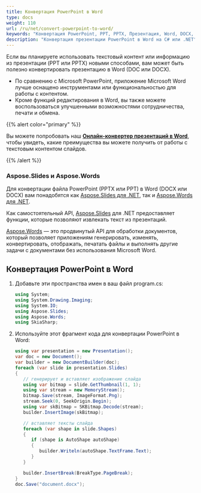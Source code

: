 ```yaml
---
title: Конвертация PowerPoint в Word
type: docs
weight: 110
url: /ru/net/convert-powerpoint-to-word/
keywords: "Конвертация PowerPoint, PPT, PPTX, Презентация, Word, DOCX, DOC, PPTX в DOCX, PPT в DOC, PPTX в DOC, PPT в DOCX, C#, Csharp, .NET, Aspose.Slides"
description: "Конвертация презентации PowerPoint в Word на C# или .NET"
---
```


Если вы планируете использовать текстовый контент или информацию из презентации (PPT или PPTX) новыми способами, вам может быть полезно конвертировать презентацию в Word (DOC или DOCX).

* По сравнению с Microsoft PowerPoint, приложение Microsoft Word лучше оснащено инструментами или функциональностью для работы с контентом.
* Кроме функций редактирования в Word, вы также можете воспользоваться улучшенными возможностями сотрудничества, печати и обмена.

{{% alert color="primary" %}}

Вы можете попробовать наш [**Онлайн-конвертер презентаций в Word**](https://products.aspose.app/slides/conversion/ppt-to-word), чтобы увидеть, какие преимущества вы можете получить от работы с текстовым контентом слайдов.

{{% /alert %}}

### **Aspose.Slides и Aspose.Words**

Для конвертации файла PowerPoint (PPTX или PPT) в Word (DOCX или DOCX) вам понадобятся как [Aspose.Slides для .NET](https://products.aspose.com/slides/net/), так и [Aspose.Words для .NET](https://products.aspose.com/words/net/).

Как самостоятельный API, [Aspose.Slides](https://products.aspose.app/slides) для .NET предоставляет функции, которые позволяют извлекать текст из презентаций.

[Aspose.Words](https://docs.aspose.com/words/net/) — это продвинутый API для обработки документов, который позволяет приложениям генерировать, изменять, конвертировать, отображать, печатать файлы и выполнять другие задачи с документами без использования Microsoft Word.

## **Конвертация PowerPoint в Word**

1. Добавьте эти пространства имен в ваш файл program.cs:

   ```c#
   using System;
   using System.Drawing.Imaging;
   using System.IO;
   using Aspose.Slides;
   using Aspose.Words;
   using SkiaSharp;
   ```

2. Используйте этот фрагмент кода для конвертации PowerPoint в Word:

   ```c#
   using var presentation = new Presentation();
   var doc = new Document();
   var builder = new DocumentBuilder(doc);
   foreach (var slide in presentation.Slides)
   {
      // генерирует и вставляет изображение слайда
      using var bitmap = slide.GetThumbnail(1, 1);
      using var stream = new MemoryStream();
      bitmap.Save(stream, ImageFormat.Png);
      stream.Seek(0, SeekOrigin.Begin);
      using var skBitmap = SKBitmap.Decode(stream);
      builder.InsertImage(skBitmap);
   
      // вставляет тексты слайда
      foreach (var shape in slide.Shapes)
      {
         if (shape is AutoShape autoShape)
         {
            builder.Writeln(autoShape.TextFrame.Text);
         }
      }
   
      builder.InsertBreak(BreakType.PageBreak);
   }
   doc.Save("document.docx");
   ```
